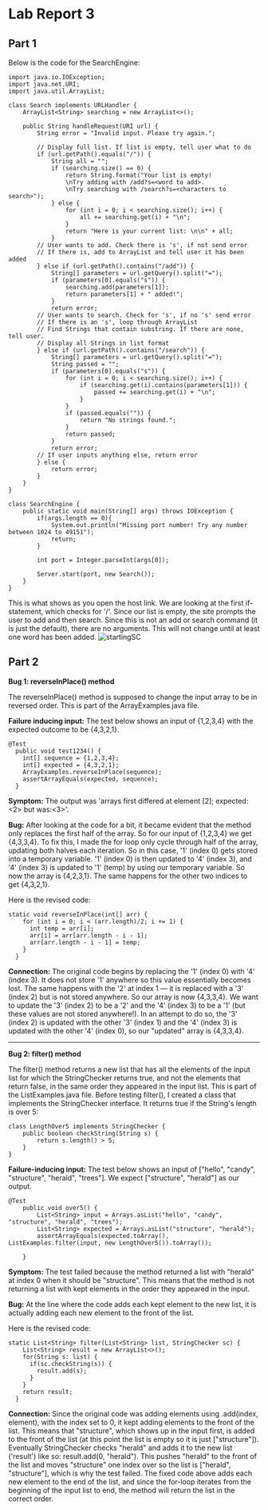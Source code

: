 # Lab Report 3


## Part 1

Below is the code for the SearchEngine: 
````
import java.io.IOException;
import java.net.URI;
import java.util.ArrayList;

class Search implements URLHandler {
    ArrayList<String> searching = new ArrayList<>();

    public String handleRequest(URI url) {
        String error = "Invalid input. Please try again.";
        
        // Display full list. If list is empty, tell user what to do
        if (url.getPath().equals("/")) {
            String all = ""; 
            if (searching.size() == 0) { 
                return String.format("Your list is empty! 
                \nTry adding with /add?s=<word to add>.
                \nTry searching with /search?s=<characters to search>");
            } else { 
                for (int i = 0; i < searching.size(); i++) { 
                    all += searching.get(i) + "\n"; 
                }
                return "Here is your current list: \n\n" + all; 
            }
        // User wants to add. Check there is 's', if not send error
        // If there is, add to ArrayList and tell user it has been added
        } else if (url.getPath().contains("/add")) {
            String[] parameters = url.getQuery().split("=");
            if (parameters[0].equals("s")) { 
                searching.add(parameters[1]); 
                return parameters[1] + " added!";
            } 
            return error;
        // User wants to search. Check for 's', if no 's' send error
        // If there is an 's', loop through ArrayList
        // Find Strings that contain substring. If there are none, tell user.
        // Display all Strings in list format
        } else if (url.getPath().contains("/search")) { 
            String[] parameters = url.getQuery().split("=");
            String passed = "";
            if (parameters[0].equals("s")) { 
                for (int i = 0; i < searching.size(); i++) { 
                    if (searching.get(i).contains(parameters[1])) { 
                        passed += searching.get(i) + "\n"; 
                    }
                }
                if (passed.equals("")) { 
                    return "No strings found.";
                }
                return passed; 
            }
            return error; 
        // If user inputs anything else, return error
        } else { 
            return error;
        }
    } 
}

class SearchEngine {
    public static void main(String[] args) throws IOException {
        if(args.length == 0){
            System.out.println("Missing port number! Try any number between 1024 to 49151");
            return;
        }

        int port = Integer.parseInt(args[0]);

        Server.start(port, new Search());
    }
}

````

This is what shows as you open the host link. We are looking at the first if-statement, which checks for '/'. Since our list is empty, the site prompts the user to add and then search. Since this is not an add or search command (it is just the default), there are no arguments. This will not change until at least one word has been added.
![startingSC](https://user-images.githubusercontent.com/68180000/195934555-47a8d5cd-e6a0-4f73-87ca-ed74988772ac.jpg)



## Part 2

**Bug 1: reverseInPlace() method**

The reverseInPlace() method is supposed to change the input array to be in reversed order. This is part of the ArrayExamples.java file.

**Failure inducing input:** The test below shows an input of {1,2,3,4} with the expected outcome to be {4,3,2,1}. 
````
@Test 
  public void test1234() {
    int[] sequence = {1,2,3,4}; 
    int[] expected = {4,3,2,1}; 
    ArrayExamples.reverseInPlace(sequence);
    assertArrayEquals(expected, sequence); 
  }
````

**Symptom:** The output was 'arrays first differed at element [2]; expected:<2> but was:<3>'. 

**Bug:** After looking at the code for a bit, it became evident that the method only replaces the first half of the array. So for our input of {1,2,3,4} we get {4,3,3,4}. To fix this, I made the for loop only cycle through half of the array, updating both halves each iteration. So in this case, '1' (index 0) gets stored into a temporary variable. '1' (index 0) is then updated to '4' (index 3), and '4' (index 3) is updated to '1' (temp) by using our temporary variable. So now the array is {4,2,3,1}. The same happens for the other two indices to get {4,3,2,1}. 

Here is the revised code: 
````
static void reverseInPlace(int[] arr) {
    for (int i = 0; i < (arr.length)/2; i += 1) { 
      int temp = arr[i]; 
      arr[i] = arr[arr.length - i - 1];
      arr[arr.length - i - 1] = temp; 
    }
  }
````
  

**Connection:** The original code begins by replacing the '1' (index 0) with '4' (index 3). It does not store '1' anywhere so this value essentially becomes lost. The same happens with the '2' at index 1 — it is replaced with a '3' (index 2) but is not stored anywhere. So our array is now {4,3,3,4}. We want to update the '3' (index 2) to be a '2' and the '4' (index 3) to be a '1' (but these values are not stored anywhere!). In an attempt to do so, the '3' (index 2) is updated with the other '3' (index 1) and the '4' (index 3) is updated with the other '4' (index 0), so our "updated" array is {4,3,3,4}.

---

**Bug 2: filter() method**

The filter() method returns a new list that has all the elements of the input list for which the StringChecker returns true, and not the elements that return false, in the same order they appeared in the input list. This is part of the ListExamples.java file. Before testing filter(), I created a class that implements the StringChecker interface. It returns true if the String's length is over 5: 
````
class LengthOver5 implements StringChecker { 
    public boolean checkString(String s) { 
        return s.length() > 5; 
    }
}
````

**Failure-inducing input:** The test below shows an input of ["hello", "candy", "structure", "herald", "trees"]. We expect ["structure", "herald"] as our output. 

````
@Test
    public void over5() { 
        List<String> input = Arrays.asList("hello", "candy", "structure", "herald", "trees"); 
        List<String> expected = Arrays.asList("structure", "herald"); 
        assertArrayEquals(expected.toArray(), ListExamples.filter(input, new LengthOver5()).toArray());
        
    }
````

**Symptom:** The test failed because the method returned a list with "herald" at index 0 when it should be "structure". This means that the method is not returning a list with kept elements in the order they appeared in the input. 

**Bug:** At the line where the code adds each kept element to the new list, it is actually adding each new element to the front of the list. 

Here is the revised code: 

````
static List<String> filter(List<String> list, StringChecker sc) {
    List<String> result = new ArrayList<>();
    for(String s: list) {
      if(sc.checkString(s)) {
        result.add(s);
      }
    }
    return result;
  }
````

**Connection:** Since the original code was adding elements using .add(index, element), with the index set to 0, it kept adding elements to the front of the list. This means that "structure", which shows up in the input first, is added to the front of the list (at this point the list is empty so it is just ["structure"]). Eventually StringChecker checks "herald" and adds it to the new list ('result') like so: result.add(0, "herald"). This pushes "herald" to the front of the list and moves "structure" one index over so the list is ["herald", "structure"], which is why the test failed. The fixed code above adds each new element to the end of the list, and since the for-loop iterates from the beginning of the input list to end, the method will return the list in the correct order. 
